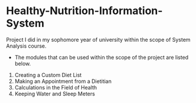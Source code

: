 # Healthy-Nutrition-Information-System

 Project I did in my sophomore year of university within the scope of System Analysis course.

- The modules that can be used within the scope of the project are listed below.
1.  Creating a Custom Diet List
2.  Making an Appointment from a Dietitian
3.  Calculations in the Field of Health
4.  Keeping Water and Sleep Meters
